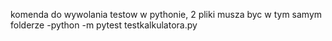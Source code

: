 komenda do wywolania testow w pythonie, 2 pliki musza byc w tym samym folderze -python -m pytest testkalkulatora.py

